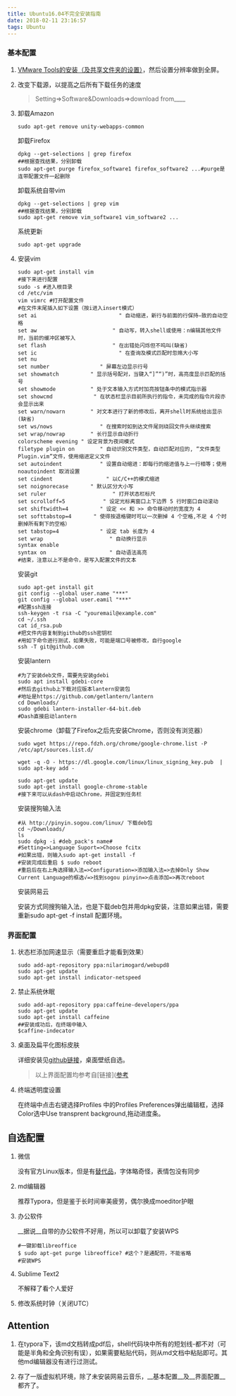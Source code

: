 ```yaml
---
title: Ubuntu16.04不完全安装指南
date: 2018-02-11 23:16:57
tags: Ubuntu
---
```


### 基本配置

1. [VMware Tools的安装（及共享文件夹的设置）](https://www.cnblogs.com/huangjianxin/p/6343881.html)，然后设置分辨率做到全屏。

2. 改变下载源，以提高之后所有下载任务的速度

   >Setting=>Software&Downloads=>download from____

3. 卸载Amazon

   ```shell
   sudo apt-get remove unity-webapps-common
   ```

   卸载Firefox

   ```shell
   dpkg --get-selections | grep firefox
   ##根据查找结果，分别卸载
   sudo apt-get purge firefox_software1 firefox_software2 ...#purge是连带配置文件一起删除
   ```

   卸载系统自带vim

   ```shell
   dpkg --get-selections | grep vim
   ##根据查找结果，分别卸载
   sudo apt-get remove vim_software1 vim_software2 ...
   ```

   系统更新

   ```shell
   sudo apt-get upgrade
   ```

4. 安装vim

   ```shell
   sudo apt-get install vim
   #接下来进行配置
   sudo -s #进入根目录
   cd /etc/vim
   vim vimrc #打开配置文件
   #在文件末尾插入如下设置（按i进入insert模式）
   set ai                          " 自动缩进，新行与前面的行保持—致的自动空格
   set aw                        " 自动写，转入shell或使用：n编辑其他文件时，当前的缓冲区被写入
   set flash                     " 在出错处闪烁但不呜叫(缺省)
   set ic                          " 在查询及模式匹配时忽赂大小写
   set nu        
   set number                " 屏幕左边显示行号
   set showmatch          " 显示括号配对，当键入“]”“)”时，高亮度显示匹配的括号
   set showmode           " 处于文本输入方式时加亮按钮条中的模式指示器
   set showcmd             " 在状态栏显示目前所执行的指令，未完成的指令片段亦会显示出来
   set warn/nowarn        " 对文本进行了新的修改后，离开shell时系统给出显示(缺省)
   set ws/nows               " 在搜索时如到达文件尾则绕回文件头继续搜索
   set wrap/nowrap        " 长行显示自动折行
   colorscheme evening " 设定背景为夜间模式
   filetype plugin on        " 自动识别文件类型，自动匹配对应的, “文件类型Plugin.vim”文件，使用缩进定义文件
   set autoindent            " 设置自动缩进：即每行的缩进值与上一行相等；使用 noautoindent 取消设置
   set cindent                 " 以C/C++的模式缩进
   set noignorecase       " 默认区分大小写
   set ruler                     " 打开状态栏标尺
   set scrolloff=5            " 设定光标离窗口上下边界 5 行时窗口自动滚动
   set shiftwidth=4          " 设定 << 和 >> 命令移动时的宽度为 4
   set softtabstop=4       " 使得按退格键时可以一次删掉 4 个空格,不足 4 个时删掉所有剩下的空格）
   set tabstop=4             " 设定 tab 长度为 4
   set wrap                     " 自动换行显示
   syntax enable
   syntax on                    " 自动语法高亮
   #结束，注意以上不是命令，是写入配置文件的文本
   ```

   安装git

   ```shell
   sudo apt-get install git
   git config --global user.name "***"
   git config --global user.eamil "***"
   #配置ssh连接
   ssh-keygen -t rsa -C "youremail@example.com"
   cd ~/.ssh
   cat id_rsa.pub
   #把文件内容复制到github的ssh密钥栏
   #用如下命令进行测试，如果失败，可能是端口号被修改，自行google
   ssh -T git@github.com
   ```

   安装lantern

   ```shell
   #为了安装deb文件，需要先安装gdebi
   sudo apt install gdebi-core
   #然后去github上下载对应版本lantern安装包
   #地址是https://github.com/getlantern/lantern
   cd Downloads/
   sudo gdebi lantern-installer-64-bit.deb
   #Dash直接启动lantern
   ```

   安装chrome（卸载了Firefox之后先安装Chrome，否则没有浏览器）

   ```shell
   sudo wget https://repo.fdzh.org/chrome/google-chrome.list -P /etc/apt/sources.list.d/

   wget -q -O - https://dl.google.com/linux/linux_signing_key.pub  | sudo apt-key add -

   sudo apt-get update
   sudo apt-get install google-chrome-stable
   #接下来可以从dash中启动Chrome，并固定到任务栏
   ```

   安装搜狗输入法

   ```shell
   #从 http://pinyin.sogou.com/linux/ 下载deb包
   cd ~/Downloads/
   ls
   sudo dpkg -i #deb_pack's name#
   #Setting=>Language Suport=>Choose fcitx
   #如果出错，则输入sudo apt-get install -f  
   #安装完成后重启 $ sudo reboot
   #重启后在右上角选择输入法=>Configuration=>添加输入法=>去掉Only Show Current Language的框选√=>找到sogou pinyin=>点击添加=>再次reboot
   ```

   安装网易云

   安装方式同搜狗输入法，也是下载deb包并用dpkg安装，注意如果出错，需要重新sudo apt-get -f install 配置环境。



### 界面配置

1. 状态栏添加网速显示（需要重启才能看到效果）

   ```shell
   sudo add-apt-repository ppa:nilarimogard/webupd8
   sudo apt-get update
   sudo apt-get install indicator-netspeed
   ```

2. 禁止系统休眠

   ```shell
   sudo add-apt-repository ppa:caffeine-developers/ppa
   sudo apt-get update
   sudo apt-get install caffeine
   ##安装成功后，在终端中输入
   $caffine-indecator
   ```

3. 桌面及扁平化图标皮肤

   详细安装见[github链接](https://github.com/anmoljagetia/Flatabulous)，桌面壁纸自选。

   >以上界面配置均参考自[链接]([参考](http://www.360doc.com/content/16/0614/16/30532768_567725948.shtml)

4. 终端透明度设置

   在终端中点击右键选择Profiles  中的Profiles Preferences弹出编辑框，选择Color选中Use transprent background,拖动进度条。



## 自选配置

1. 微信

   没有官方Linux版本，但是有[替代品](http://blog.csdn.net/ch593030323/article/details/53571807)，字体略奇怪，表情包没有同步

2. md编辑器

   推荐Typora，但是鉴于长时间审美疲劳，偶尔换成moeditor护眼

3. 办公软件

   __据说__自带的办公软件不好用，所以可以卸载了安装WPS

   ```shell
   #一键卸载libreoffice
   $ sudo apt-get purge libreoffice? #这个？是通配符，不能省略
   #安装WPS
   ```

4. Sublime Text2

   不解释了看个人爱好

5. 修改系统时钟（关闭UTC）

## Attention

1. 在typora下，该md文档转成pdf后，shell代码块中所有的短划线-都不对（可能是半角和全角识别有误），如果需要粘贴代码，则从md文档中粘贴即可。其他md编辑器没有进行过测试。


2. 存了一版虚拟机环境，除了未安装网易云音乐，__基本配置__及__界面配置__都齐了。
